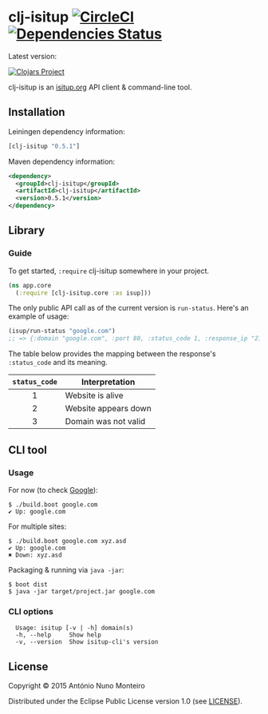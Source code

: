 # clj-isitup [![CircleCI](https://circleci.com/gh/anmonteiro/clj-isitup.svg?style=svg)](https://circleci.com/gh/anmonteiro/clj-isitup) [![Dependencies Status](http://jarkeeper.com/anmonteiro/isitup/status.svg)](http://jarkeeper.com/anmonteiro/isitup)

Latest version:

[![Clojars Project](http://clojars.org/clj-isitup/latest-version.svg)](http://clojars.org/clj-isitup)

clj-isitup is an [isitup.org](http://isitup.org) API client & command-line tool.

## Installation

Leiningen dependency information:

```clojure
[clj-isitup "0.5.1"]
```

Maven dependency information:

```xml
<dependency>
  <groupId>clj-isitup</groupId>
  <artifactId>clj-isitup</artifactId>
  <version>0.5.1</version>
</dependency>
```

## Library

### Guide

To get started, `:require` clj-isitup somewhere in your project.

```clojure
(ns app.core
  (:require [clj-isitup.core :as isup]))
```

The only public API call as of the current version is `run-status`. Here's an example of usage:

```clojure
(isup/run-status "google.com")
;; => {:domain "google.com", :port 80, :status_code 1, :response_ip "216.58.211.206", :response_code 302, :response_time 0.085}
```

The table below provides the mapping between the response's `:status_code` and its meaning.

| `status_code` |    Interpretation    |
| :-----------: | -------------------- |
|       1       | Website is alive     |
|       2       | Website appears down |
|       3       | Domain was not valid |


## CLI tool

### Usage

For now (to check [Google](http://google.com)):

    $ ./build.boot google.com
    ✔ Up: google.com

For multiple sites:

    $ ./build.boot google.com xyz.asd
    ✔ Up: google.com
    ✖ Down: xyz.asd

Packaging & running via `java -jar`:

    $ boot dist
    $ java -jar target/project.jar google.com

### CLI options

```shell
  Usage: isitup [-v | -h] domain(s)
  -h, --help     Show help
  -v, --version  Show isitup-cli's version
```


## License

Copyright © 2015 António Nuno Monteiro

Distributed under the Eclipse Public License version 1.0 (see [LICENSE](./LICENSE)).
